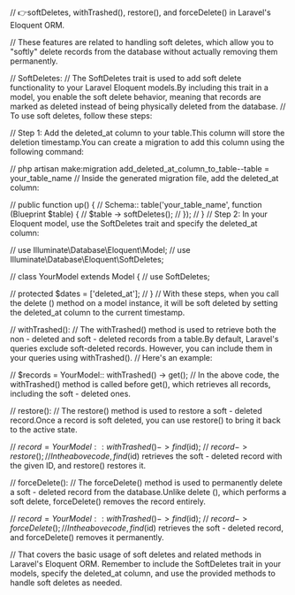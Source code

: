 // 👉softDeletes, withTrashed(), restore(), and forceDelete() in Laravel's Eloquent ORM.

// These features are related to handling soft deletes, which allow you to "softly" delete records from the database without actually removing them permanently.

// SoftDeletes:
// The SoftDeletes trait is used to add soft delete functionality to your Laravel Eloquent models.By including this trait in a model, you enable the soft delete behavior, meaning that records are marked as deleted instead of being physically deleted from the database.
// To use soft deletes, follow these steps:

// Step 1: Add the deleted_at column to your table.This column will store the deletion timestamp.You can create a migration to add this column using the following command:


// php artisan make:migration add_deleted_at_column_to_table--table = your_table_name
// Inside the generated migration file, add the deleted_at column:


// public function up() {
//     Schema:: table('your_table_name', function (Blueprint $table) {
//         $table -> softDeletes();
//     });
// }
// Step 2: In your Eloquent model, use the SoftDeletes trait and specify the deleted_at column:


// use Illuminate\Database\Eloquent\Model;
// use Illuminate\Database\Eloquent\SoftDeletes;

// class YourModel extends Model {
//     use SoftDeletes;

//     protected $dates = ['deleted_at'];
// }
// With these steps, when you call the delete () method on a model instance, it will be soft deleted by setting the deleted_at column to the current timestamp.

//     withTrashed():
// The withTrashed() method is used to retrieve both the non - deleted and soft - deleted records from a table.By default, Laravel's queries exclude soft-deleted records. However, you can include them in your queries using withTrashed().
// Here's an example:


// $records = YourModel:: withTrashed() -> get();
// In the above code, the withTrashed() method is called before get(), which retrieves all records, including the soft - deleted ones.

//     restore():
// The restore() method is used to restore a soft - deleted record.Once a record is soft deleted, you can use restore() to bring it back to the active state.

// $record = YourModel:: withTrashed() -> find($id);
// $record -> restore();
// In the above code, find($id) retrieves the soft - deleted record with the given ID, and restore() restores it.

//     forceDelete():
// The forceDelete() method is used to permanently delete a soft - deleted record from the database.Unlike delete (), which performs a soft delete, forceDelete() removes the record entirely.

// $record = YourModel:: withTrashed() -> find($id);
// $record -> forceDelete();
// In the above code, find($id) retrieves the soft - deleted record, and forceDelete() removes it permanently.

// That covers the basic usage of soft deletes and related methods in Laravel's Eloquent ORM. Remember to include the SoftDeletes trait in your models, specify the deleted_at column, and use the provided methods to handle soft deletes as needed.





